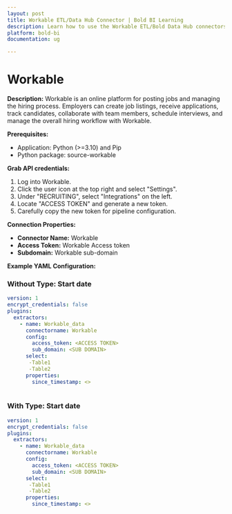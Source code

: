 ```yaml
---
layout: post
title: Workable ETL/Data Hub Connector | Bold BI Learning
description: Learn how to use the Workable ETL/Bold Data Hub connectors in Bold BI Enterprise Edition. Discover simple steps to integrate data smoothly and make the most of your analytics.
platform: bold-bi
documentation: ug

---
```


# Workable

**Description:**
Workable is an online platform for posting jobs and managing the hiring process. Employers can create job listings, receive applications, track candidates, collaborate with team members, schedule interviews, and manage the overall hiring workflow with Workable.

**Prerequisites:**
- Application: Python (>=3.10) and Pip
- Python package: source-workable

**Grab API credentials:**
1. Log into Workable.
2. Click the user icon at the top right and select "Settings".
3. Under "RECRUITING", select "Integrations" on the left.
4. Locate "ACCESS TOKEN" and generate a new token.
5. Carefully copy the new token for pipeline configuration.

**Connection Properties:**
- **Connector Name:** Workable
- **Access Token:** Workable Access token
- **Subdomain:** Workable sub-domain

**Example YAML Configuration:**
### Without Type: Start date
```yaml
version: 1
encrypt_credentials: false
plugins:
  extractors:
    - name: Workable_data
      connectorname: Workable
      config:
        access_token: <ACCESS TOKEN>
        sub_domain: <SUB DOMAIN>
      select:
       -Table1
       -Table2
      properties:
        since_timestamp: <>
      
```
### With Type: Start date
```yaml
version: 1
encrypt_credentials: false
plugins:
  extractors:
    - name: Workable_data
      connectorname: Workable
      config:
        access_token: <ACCESS TOKEN>
        sub_domain: <SUB DOMAIN>
      select:
       -Table1
       -Table2
      properties:
        since_timestamp: <>
      
```

